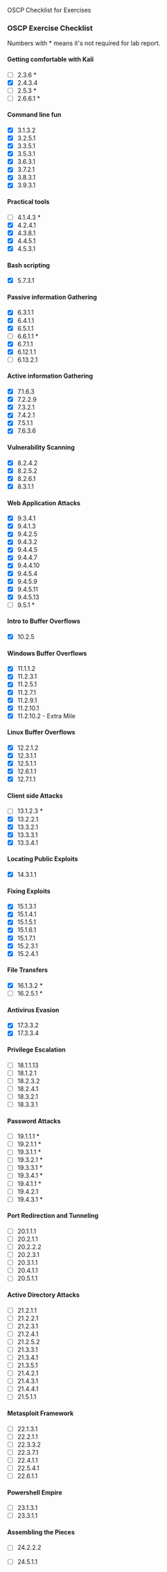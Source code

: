 OSCP Checklist for Exercises

### OSCP Exercise Checklist
Numbers with * means it's not required for lab report.

#### Getting comfortable with Kali
- [ ] 2.3.6 *
- [x] 2.4.3.4
- [ ] 2.5.3 *
- [ ] 2.6.6.1 *

#### Command line fun
- [x] 3.1.3.2
- [x] 3.2.5.1
- [x] 3.3.5.1
- [x] 3.5.3.1
- [x] 3.6.3.1
- [x] 3.7.2.1
- [x] 3.8.3.1
- [x] 3.9.3.1

#### Practical tools
- [ ] 4.1.4.3 *
- [x] 4.2.4.1
- [x] 4.3.8.1
- [x] 4.4.5.1
- [x] 4.5.3.1

#### Bash scripting
- [x] 5.7.3.1

#### Passive information Gathering
- [x] 6.3.1.1
- [x] 6.4.1.1
- [x] 6.5.1.1
- [ ] 6.6.1.1 *
- [x] 6.7.1.1
- [x] 6.12.1.1  
- [ ] 6.13.2.1

#### Active information Gathering
- [x] 7.1.6.3
- [x] 7.2.2.9
- [x] 7.3.2.1
- [x] 7.4.2.1
- [x] 7.5.1.1
- [x] 7.6.3.6

#### Vulnerability Scanning
- [x] 8.2.4.2
- [x] 8.2.5.2
- [x] 8.2.6.1
- [x] 8.3.1.1

#### Web Application Attacks
- [x] 9.3.4.1
- [x] 9.4.1.3
- [x] 9.4.2.5
- [x] 9.4.3.2
- [x] 9.4.4.5
- [x] 9.4.4.7
- [x] 9.4.4.10
- [x] 9.4.5.4
- [x] 9.4.5.9
- [x] 9.4.5.11
- [x] 9.4.5.13
- [ ] 9.5.1 *

#### Intro to Buffer Overflows
- [x] 10.2.5

#### Windows Buffer Overflows
- [x] 11.1.1.2
- [x] 11.2.3.1
- [x] 11.2.5.1
- [x] 11.2.7.1
- [x] 11.2.9.1
- [x] 11.2.10.1
- [x] 11.2.10.2 - Extra Mile

#### Linux Buffer Overflows
- [x] 12.2.1.2
- [x] 12.3.1.1
- [x] 12.5.1.1
- [x] 12.6.1.1
- [x] 12.7.1.1

#### Client side Attacks
- [ ] 13.1.2.3 *
- [x] 13.2.2.1
- [x] 13.3.2.1
- [x] 13.3.3.1
- [x] 13.3.4.1

#### Locating Public Exploits
- [x] 14.3.1.1

#### Fixing Exploits
- [x] 15.1.3.1
- [x] 15.1.4.1
- [x] 15.1.5.1
- [x] 15.1.6.1
- [x] 15.1.7.1
- [x] 15.2.3.1
- [x] 15.2.4.1

#### File Transfers
- [x] 16.1.3.2 *
- [ ] 16.2.5.1 *

#### Antivirus Evasion
- [x] 17.3.3.2
- [x] 17.3.3.4

#### Privilege Escalation
- [ ] 18.1.1.13
- [ ] 18.1.2.1
- [ ] 18.2.3.2
- [ ] 18.2.4.1
- [ ] 18.3.2.1
- [ ] 18.3.3.1

#### Password Attacks
- [ ] 19.1.1.1 *
- [ ] 19.2.1.1 *
- [ ] 19.3.1.1 *
- [ ] 19.3.2.1 *
- [ ] 19.3.3.1 *
- [ ] 19.3.4.1 *
- [ ] 19.4.1.1 *
- [ ] 19.4.2.1
- [ ] 19.4.3.1 *

#### Port Redirection and Tunneling
- [ ] 20.1.1.1
- [ ] 20.2.1.1
- [ ] 20.2.2.2
- [ ] 20.2.3.1
- [ ] 20.3.1.1
- [ ] 20.4.1.1
- [ ] 20.5.1.1

#### Active Directory Attacks
- [ ] 21.2.1.1
- [ ] 21.2.2.1
- [ ] 21.2.3.1
- [ ] 21.2.4.1
- [ ] 21.2.5.2
- [ ] 21.3.3.1
- [ ] 21.3.4.1
- [ ] 21.3.5.1
- [ ] 21.4.2.1
- [ ] 21.4.3.1
- [ ] 21.4.4.1
- [ ] 21.5.1.1

#### Metasploit Framework
- [ ] 22.1.3.1
- [ ] 22.2.1.1
- [ ] 22.3.3.2
- [ ] 22.3.7.1
- [ ] 22.4.1.1
- [ ] 22.5.4.1
- [ ] 22.6.1.1

#### Powershell Empire
- [ ] 23.1.3.1
- [ ] 23.3.1.1

#### Assembling the Pieces 
- [ ] 24.2.2.2
- [ ] 24.5.1.1

